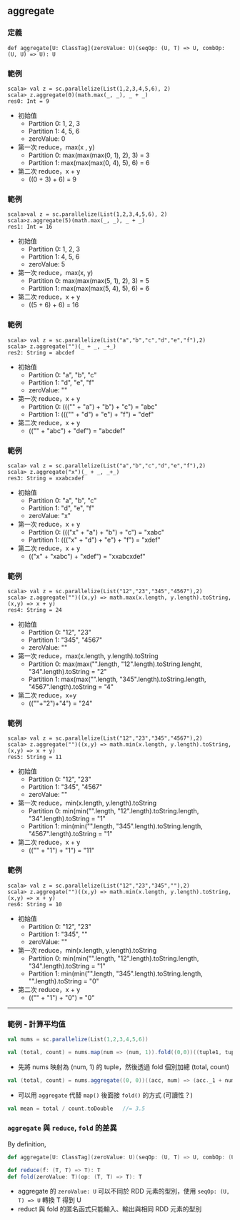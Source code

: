 ## aggregate

### 定義
```
def aggregate[U: ClassTag](zeroValue: U)(seqOp: (U, T) => U, combOp: (U, U) => U): U
```

### 範例
```
scala> val z = sc.parallelize(List(1,2,3,4,5,6), 2)
scala> z.aggregate(0)(math.max(_, _), _ + _)
res0: Int = 9
```
- 初始值
  - Partition 0: 1, 2, 3
  - Partition 1: 4, 5, 6
  - zeroValue: 0
- 第一次 reduce，max(x , y)
  - Partition 0: max(max(max(0, 1), 2), 3) = 3
  - Partition 1: max(max(max(0, 4), 5), 6) = 6
- 第二次 reduce，x + y
  - ((0 + 3) + 6) = 9
  
### 範例
```
scala>val z = sc.parallelize(List(1,2,3,4,5,6), 2)
scala>z.aggregate(5)(math.max(_, _), _ + _)
res1: Int = 16
```
- 初始值
  - Partition 0: 1, 2, 3
  - Partition 1: 4, 5, 6
  - zeroValue: 5
- 第一次 reduce，max(x, y)
  - Partition 0: max(max(max(5, 1), 2), 3) = 5
  - Partition 1: max(max(max(5, 4), 5), 6) = 6
- 第二次 reduce，x + y
  - ((5 + 6) + 6) = 16

### 範例
```
scala> val z = sc.parallelize(List("a","b","c","d","e","f"),2)
scala> z.aggregate("")(_ + _, _+_)
res2: String = abcdef
```
- 初始值
  - Partition 0: "a", "b", "c"
  - Partition 1: "d", "e", "f"
  - zeroValue: ""
- 第一次 reduce，x + y
  - Partition 0: ((("" + "a") + "b") + "c") = "abc"
  - Partition 1: ((("" + "d") + "e") + "f") = "def"
- 第二次 reduce，x + y
  - (("" + "abc") + "def") = "abcdef"

### 範例
```
scala> val z = sc.parallelize(List("a","b","c","d","e","f"),2)
scala> z.aggregate("x")(_ + _, _+_)
res3: String = xxabcxdef
```
- 初始值
  - Partition 0: "a", "b", "c"
  - Partition 1: "d", "e", "f"
  - zeroValue: "x"
- 第一次 reduce，x + y
  - Partition 0: ((("x" + "a") + "b") + "c") = "xabc"
  - Partition 1: ((("x" + "d") + "e") + "f") = "xdef"
- 第二次 reduce，x + y
  - (("x" + "xabc") + "xdef") = "xxabcxdef"

### 範例
```
scala> val z = sc.parallelize(List("12","23","345","4567"),2)
scala> z.aggregate("")((x,y) => math.max(x.length, y.length).toString, (x,y) => x + y)
res4: String = 24
```
- 初始值
  - Partition 0: "12", "23"
  - Partition 1: "345", "4567"
  - zeroValue: ""
- 第一次 reduce，max(x.length, y.length).toString
  - Partition 0: max(max("".length, "12".length).toString.lenght, "34".length).toString = "2"
  - Partition 1: max(max("".length, "345".length).toString.length, "4567".length).toString = "4"
- 第二次 reduce，x+y
  - ((""+"2")+"4") = "24"

### 範例
```
scala> val z = sc.parallelize(List("12","23","345","4567"),2)
scala> z.aggregate("")((x,y) => math.min(x.length, y.length).toString, (x,y) => x + y)
res5: String = 11
```
- 初始值
  - Partition 0: "12", "23"
  - Partition 1: "345", "4567"
  - zeroValue: ""
- 第一次 reduce，min(x.length, y.length).toString
  - Partition 0: min(min("".length, "12".length).toString.length, "34".length).toString = "1"
  - Partition 1: min(min("".length, "345".length).toString.length, "4567".length).toString = "1"
- 第二次 reduce，x + y
  - (("" + "1") + "1") = "11"

### 範例
```
scala> val z = sc.parallelize(List("12","23","345",""),2)
scala> z.aggregate("")((x,y) => math.min(x.length, y.length).toString, (x,y) => x + y)
res6: String = 10
```
- 初始值
  - Partition 0: "12", "23"
  - Partition 1: "345", ""
  - zeroValue: ""
- 第一次 reduce，min(x.length, y.length).toString
  - Partition 0: min(min("".length, "12".length).toString.length, "34".length).toString = "1"
  - Partition 1: min(min("".length, "345".length).toString.length, "".length).toString = "0"
- 第二次 reduce，x + y
  - (("" + "1") + "0") = "0"

----
### 範例 - 計算平均值
```scala
val nums = sc.parallelize(List(1,2,3,4,5,6))
```

```scala
val (total, count) = nums.map(num => (num, 1)).fold((0,0))((tuple1, tuple2) => (tuple1._1 + tuple2._1, tuple1._2 + tuple2._2))
```
- 先將 nums 映射為 (num, 1) 的 tuple，然後透過 fold 個別加總 (total, count)

```scala
val (total, count) = nums.aggregate((0, 0))((acc, num) => (acc._1 + num, acc._2 + 1), (acc1, acc2) => (acc1._1 + acc2._1, acc1._2 + acc2._2))
```
- 可以用 `aggregate` 代替 `map()` 後面接 `fold()` 的方式 (可讀性？)

```scala
val mean = total / count.toDouble   //= 3.5
```

### `aggregate` 與 `reduce`, `fold` 的差異
By definition,
```scala
def aggregate[U: ClassTag](zeroValue: U)(seqOp: (U, T) => U, combOp: (U, U) => U): U

def reduce(f: (T, T) => T): T
def fold(zeroValue: T)(op: (T, T) => T): T
```
- aggregate 的 `zeroValue: U` 可以不同於 RDD 元素的型別，使用 `seqOp: (U, T) => U` 轉換 T 得到 U
- reduct 與 fold 的匿名函式只能輸入、輸出與相同 RDD 元素的型別

